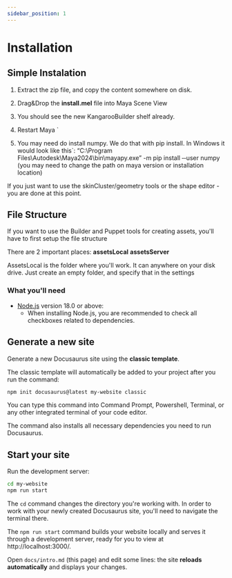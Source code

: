 ```yaml
---
sidebar_position: 1
---
```


# Installation

## Simple Instalation
1. Extract the zip file, and copy the content somewhere on disk.
2. Drag&Drop the **install.mel** file into Maya Scene View
3. You should see the new KangarooBuilder shelf already.
4. Restart Maya
`

5. You may need do install numpy. We do that with pip install.
In Windows it would look like this`:
“C:\Program Files\Autodesk\Maya2024\bin\mayapy.exe” -m pip install ‐‐user numpy
(you may need to change the path on maya version or installation location)

If you just want to use the skinCluster/geometry tools or the shape editor - you are done at this point.


## File Structure

If you want to use the Builder and Puppet tools for creating assets, you'll have to first setup the file structure

There are 2 important places:
**assetsLocal**
**assetsServer**

AssetsLocal is the folder where you'll work. It can anywhere on your disk drive. Just create an empty folder, and specify that in the settings


### What you'll need

- [Node.js](https://nodejs.org/en/download/) version 18.0 or above:
  - When installing Node.js, you are recommended to check all checkboxes related to dependencies.

## Generate a new site

Generate a new Docusaurus site using the **classic template**.

The classic template will automatically be added to your project after you run the command:

```bash
npm init docusaurus@latest my-website classic
```

You can type this command into Command Prompt, Powershell, Terminal, or any other integrated terminal of your code editor.

The command also installs all necessary dependencies you need to run Docusaurus.

## Start your site

Run the development server:

```bash
cd my-website
npm run start
```

The `cd` command changes the directory you're working with. In order to work with your newly created Docusaurus site, you'll need to navigate the terminal there.

The `npm run start` command builds your website locally and serves it through a development server, ready for you to view at http://localhost:3000/.

Open `docs/intro.md` (this page) and edit some lines: the site **reloads automatically** and displays your changes.
